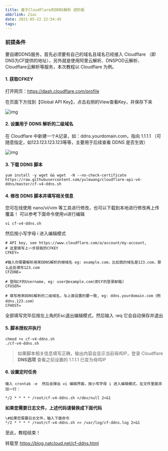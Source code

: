 ```yaml
---
title: 基于CloudFlare的DDNS解析 进阶版
abbrlink: 21ac
date: 2021-05-22 22:54:45
tags:
---
```


### 前提条件

要自建DDNS服务，首先必须要有自己的域名且域名已经接入 Cloudflare （即DNS为CF提供的地址），另外就是使用阿里云解析、DNSPOD云解析、Cloudflare云解析等服务，本次教程以 Cloudflare 为例。

#### 1. 获取CFKEY

打开网页：https://dash.cloudflare.com/profile

在页面下方找到【Global API Key】，点击右侧的View查看Key，并保存下来

![img](https://cdn.jsdelivr.net/gh/zzfiu/pic/img/blog/cf-1.png)

#### 2. 设置用于 DDNS 解析的二级域名

在 Cloudflare 中新建一个A记录，如：ddns.yourdomain.com，指向 1.1.1.1
（可随意指定，如123.123.123.123等等，主要用于后续查看 DDNS 是否生效）

![img](https://cdn.jsdelivr.net/gh/zzfiu/pic/img/blog/cf-2.png)

#### 3. 下载 DDNS 脚本

```shell
yum install -y wget && wget  -N --no-check-certificate https://raw.githubusercontent.com/yulewang/cloudflare-api-v4-ddns/master/cf-v4-ddns.sh
```

#### 4. 修改 DDNS 脚本并填写相关信息

您可在线使用 nano/vi/vim 等工具进行修改，也可以下载到本地进行修改再上传覆盖！
可以参考下面命令使用vi进行编辑

```shell
vi cf-v4-ddns.sh
```

然后按小写字母 i 进入编辑模式

```shell
# API key, see https://www.cloudflare.com/a/account/my-account,
# 这里填写上一步获取的CFKEY
CFKEY=

#输入你需要解析用来DDNS解析的根域名 eg: example.com，比如我的域名是123.com，那么此处填写123.com
CFZONE=

# 登陆CF的Username, eg: user@example.com(即CF的登录邮箱)
CFUSER=

# 填写用来DDNS解析的二级域名，与上面设置的要一致, eg: ddns.yourdomain.com（例 ddns.123.com）
CFHOST=
```

全部填写完毕后按左上角的Esc退出编辑模式，然后输入 :wq 它会自动保存并退出

#### 5. 脚本授权并执行

```shell
chmod +x cf-v4-ddns.sh
./cf-v4-ddns.sh
```

> 如果脚本相关信息填写正确，输出内容会显示当前母鸡IP，登录 Cloudflare **DNS选项** 查看之前设置的 1.1.1.1 已变为母鸡IP

#### 6. 设置定时任务

```shell
输入 crontab -e  然后会弹出 vi 编辑界面，按小写字母 i 进入编辑模式，在文件里面添加一行：

*/2 * * * * /root/cf-v4-ddns.sh >/dev/null 2>&1
```

**如果您需要日志文件，上述代码请替换成下面代码**

```shell
\#如果您需要日志文件，输入下面命令
*/2 * * * * /root/cf-v4-ddns.sh >> /var/log/cf-ddns.log 2>&1
```

至此，教程结束！

转载至 https://blog.natcloud.net/cf-ddns.html
